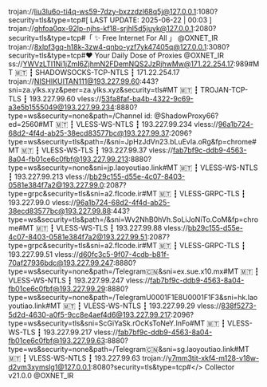 trojan://liu3lu6o-ti4q-ws59-7dzy-bxzzdzl68q5j@127.0.0.1:1080?security=tls&type=tcp#[ LAST UPDATE: 2025-06-22 | 00:03 ]
trojan://qhfoa0qx-92lp-njhs-kf18-srjhl5d5juyk@127.0.0.1:2080?security=tls&type=tcp#「 ✨ Free Internet For All 」 @OXNET_IR
trojan://8xlpf3gq-h18k-3zw4-qnbo-yzf7yk47405q@127.0.0.1:3080?security=tls&type=tcp#❤️ Your Daily Dose of Proxies @OXNET_IR
ss://YWVzLTI1Ni1jZmI6ZjhmN2FDemNQS2JzRjhwMw@171.22.254.17:989#MT 🇲🇹 ┇ SHADOWSOCKS-TCP-NTLS ┇ 171.22.254.17
trojan://NISHIKUITAN111@193.227.99.60:443?sni=za.ylks.xyz&peer=za.ylks.xyz&security=tls#MT 🇲🇹 ┇ TROJAN-TCP-TLS ┇ 193.227.99.60
vless://53fa8faf-ba4b-4322-9c69-a3e5b1555049@193.227.99.234:8880?type=ws&security=none&path=/Channel id: @ShadowProxy66?ed=2560#MT 🇲🇹 ┇ VLESS-WS-NTLS ┇ 193.227.99.234
vless://96a1b724-68d2-4f4d-ab25-38ecd83577bc@193.227.99.37:2096?type=ws&security=tls&path=/&sni=JpHzJdVn23.bLuEvIa.oRg&fp=chrome#MT 🇲🇹 ┇ VLESS-WS-TLS ┇ 193.227.99.37
vless://fab7bf9c-ddb9-4563-8a04-fb01ce6c0fbf@193.227.99.213:8880?type=ws&security=none&sni=jp.laoyoutiao.link#MT 🇲🇹 ┇ VLESS-WS-NTLS ┇ 193.227.99.213
vless://bb29c155-d55e-4c07-8403-0581e384f7a2@193.227.99.0:2087?type=grpc&security=tls&sni=a2.flcode.ir#MT 🇲🇹 ┇ VLESS-GRPC-TLS ┇ 193.227.99.0
vless://96a1b724-68d2-4f4d-ab25-38ecd83577bc@193.227.99.88:443?type=ws&security=tls&path=/&sni=Wv2NhB0hVh.SoLiJoNiTo.CoM&fp=chrome#MT 🇲🇹 ┇ VLESS-WS-TLS ┇ 193.227.99.88
vless://bb29c155-d55e-4c07-8403-0581e384f7a2@193.227.99.51:2087?type=grpc&security=tls&sni=a2.flcode.ir#MT 🇲🇹 ┇ VLESS-GRPC-TLS ┇ 193.227.99.51
vless://d60fc3c5-9f07-4cdb-b81f-70af27936bdc@193.227.99.247:8880?type=ws&security=none&path=/Telegram🇨🇳&sni=ex.sue.x10.mx#MT 🇲🇹 ┇ VLESS-WS-NTLS ┇ 193.227.99.247
vless://fab7bf9c-ddb9-4563-8a04-fb01ce6c0fbf@193.227.99.29:8880?type=ws&security=none&path=/TelegramU0001F1E8U0001F1F3&sni=hk.laoyoutiao.link#MT 🇲🇹 ┇ VLESS-WS-NTLS ┇ 193.227.99.29
vless://838f5273-5d2d-4630-a0f5-9cc8e4aef4d6@193.227.99.217:2096?type=ws&security=tls&sni=ScGiYaSk.rOcKsToNeY.InFo#MT 🇲🇹 ┇ VLESS-WS-TLS ┇ 193.227.99.217
vless://fab7bf9c-ddb9-4563-8a04-fb01ce6c0fbf@193.227.99.63:8880?type=ws&security=none&path=/Telegram🇨🇳&sni=sg.laoyoutiao.link#MT 🇲🇹 ┇ VLESS-WS-NTLS ┇ 193.227.99.63
trojan://y7mm3tit-xkf4-m128-v18w-d2vm3xymslg1@127.0.0.1:8080?security=tls&type=tcp#</> Collector v21.0.0 @OXNET_IR